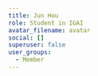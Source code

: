 ```yaml
---
title: Jun Hou
role: Student in IGAI
avatar_filename: avatar
social: []
superuser: false
user_groups:
  - Member
---
```

